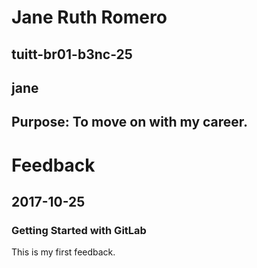 # Jane Ruth Romero
## tuitt-br01-b3nc-25
## jane
## Purpose: To move on with my career.

# Feedback
## 2017-10-25
### Getting Started with GitLab
This is my first feedback.
